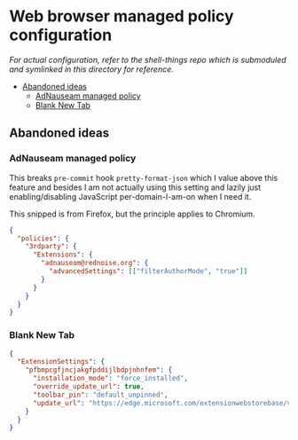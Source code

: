 # Web browser managed policy configuration

_For actual configuration, refer to the shell-things repo which is submoduled
and symlinked in this directory for reference._

<!-- editorconfig-checker-disable -->
<!-- prettier-ignore-start -->

<!-- START doctoc generated TOC please keep comment here to allow auto update -->
<!-- DON'T EDIT THIS SECTION, INSTEAD RE-RUN doctoc TO UPDATE -->

- [Abandoned ideas](#abandoned-ideas)
  - [AdNauseam managed policy](#adnauseam-managed-policy)
  - [Blank New Tab](#blank-new-tab)

<!-- END doctoc generated TOC please keep comment here to allow auto update -->

<!-- prettier-ignore-end -->
<!-- editorconfig-checker-enable -->

## Abandoned ideas

### AdNauseam managed policy

This breaks `pre-commit` hook `pretty-format-json` which I value above this
feature and besides I am not actually using this setting and lazily just
enabling/disabling JavaScript per-domain-I-am-on when I need it.

This snipped is from Firefox, but the principle applies to Chromium.

```json
{
  "policies": {
    "3rdparty": {
      "Extensions": {
        "adnauseam@rednoise.org": {
          "advancedSettings": [["filterAuthorMode", "true"]]
        }
      }
    }
  }
}
```

### Blank New Tab

```json
{
  "ExtensionSettings": {
    "pfbmpcgfjncjakgfpddijlbdpjnhnfem": {
      "installation_mode": "force_installed",
      "override_update_url": true,
      "toolbar_pin": "default_unpinned",
      "update_url": "https://edge.microsoft.com/extensionwebstorebase/v1/crx"
    }
  }
}
```
